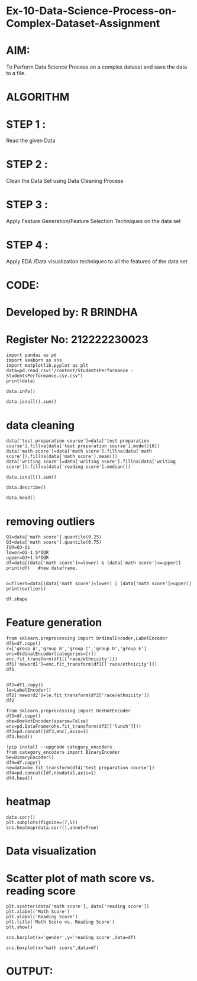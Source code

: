 # Ex-10-Data-Science-Process-on-Complex-Dataset-Assignment
# AIM:
To Perform Data Science Process on a complex dataset and save the data to a file.

# ALGORITHM
# STEP 1 :
Read the given Data

# STEP 2 :
Clean the Data Set using Data Cleaning Process

# STEP 3 :
Apply Feature Generation/Feature Selection Techniques on the data set

# STEP 4 :
Apply EDA /Data visualization techniques to all the features of the data set

# CODE:
# Developed by: R BRINDHA
# Register No: 212222230023
```
import pandas as pd
import seaborn as sns
import matplotlib.pyplot as plt
data=pd.read_csv("/content/StudentsPerformance - StudentsPerformance.csv.csv")
print(data)

data.info()

data.isnull().sum()
```
# data cleaning
```
data['test preparation course']=data['test preparation course'].fillna(data['test preparation course'].mode()[0])
data['math score']=data['math score'].fillna(data['math score']).fillna(data['math score'].mean())
data['writing score']=data['writing score'].fillna(data['writing score']).fillna(data['reading score'].median())

data.isnull().sum()

data.describe()

data.head()
```
# removing outliers
```
Q1=data['math score'].quantile(0.25)
Q3=data['math score'].quantile(0.75)
IQR=Q3-Q1
lower=Q1-1.5*IQR
upper=Q3+1.5*IQR
df=data[(data['math score']>=lower) & (data['math score']<=upper)] 
print(df)   #new dataframe.


outliers=data[(data['math score']<lower) | (data['math score']>upper)] 
print(outliers)

df.shape
```
# Feature generation
```
from sklearn.preprocessing import OrdinalEncoder,LabelEncoder
df1=df.copy()
r=['group A','group B','group C','group D','group E']
enc=OrdinalEncoder(categories=[r])
enc.fit_transform(df1[['race/ethnicity']])
df1['neword1']=enc.fit_transform(df1[['race/ethnicity']])
df1 


df2=df1.copy()
le=LabelEncoder()
df2['neword2']=le.fit_transform(df2['race/ethnicity'])
df2

from sklearn.preprocessing import OneHotEncoder
df3=df.copy()
ohe=OneHotEncoder(sparse=False)
enc=pd.DataFrame(ohe.fit_transform(df3[['lunch']]))
df3=pd.concat([df3,enc],axis=1)
df3.head()

!pip install --upgrade category_encoders
from category_encoders import BinaryEncoder
be=BinaryEncoder()
df4=df.copy()
newdata=be.fit_transform(df4['test preparation course'])
df4=pd.concat([df,newdata],axis=1)
df4.head()
```
# heatmap
```
data.corr()
plt.subplots(figsize=(7,5))
sns.heatmap(data.corr(),annot=True)
```
# Data visualization
# Scatter plot of math score vs. reading score
```
plt.scatter(data['math score'], data['reading score'])
plt.xlabel('Math Score')
plt.ylabel('Reading Score')
plt.title('Math Score vs. Reading Score')
plt.show()

sns.barplot(x='gender',y='reading score',data=df)

sns.boxplot(x="math score",data=df)
```
# OUTPUT:


